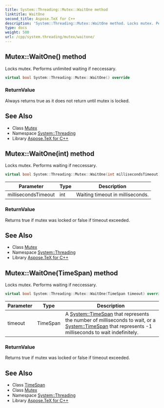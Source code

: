 ```yaml
---
title: System::Threading::Mutex::WaitOne method
linktitle: WaitOne
second_title: Aspose.TeX for C++
description: 'System::Threading::Mutex::WaitOne method. Locks mutex. Performs unlimited waiting if neccessary in C++.'
type: docs
weight: 500
url: /cpp/system.threading/mutex/waitone/
---
```

## Mutex::WaitOne() method


Locks mutex. Performs unlimited waiting if neccessary.

```cpp
virtual bool System::Threading::Mutex::WaitOne() override
```


### ReturnValue

Always returns true as it does not return until mutex is locked.

## See Also

* Class [Mutex](../)
* Namespace [System::Threading](../../)
* Library [Aspose.TeX for C++](../../../)
## Mutex::WaitOne(int) method


Locks mutex. Performs waiting if neccessary.

```cpp
virtual bool System::Threading::Mutex::WaitOne(int millisecondsTimeout) override
```


| Parameter | Type | Description |
| --- | --- | --- |
| millisecondsTimeout | int | Waiting timeout in milliseconds. |

### ReturnValue

Returns true if mutex was locked or false if timeout exceeded.

## See Also

* Class [Mutex](../)
* Namespace [System::Threading](../../)
* Library [Aspose.TeX for C++](../../../)
## Mutex::WaitOne(TimeSpan) method


Locks mutex. Performs waiting if neccessary.

```cpp
virtual bool System::Threading::Mutex::WaitOne(TimeSpan timeout) override
```


| Parameter | Type | Description |
| --- | --- | --- |
| timeout | TimeSpan | A [System::TimeSpan](../../../system/timespan/) that represents the number of milliseconds to wait, or a [System::TimeSpan](../../../system/timespan/) that represents -1 milliseconds to wait indefinitely. |

### ReturnValue

Returns true if mutex was locked or false if timeout exceeded.

## See Also

* Class [TimeSpan](../../../system/timespan/)
* Class [Mutex](../)
* Namespace [System::Threading](../../)
* Library [Aspose.TeX for C++](../../../)
